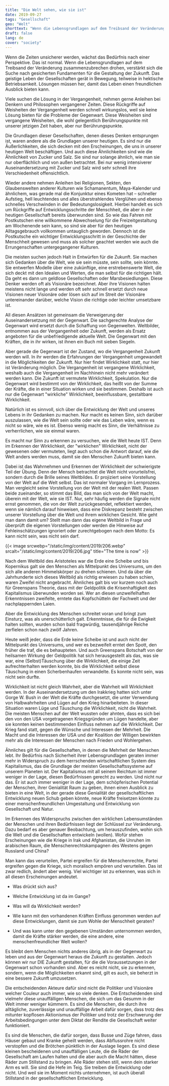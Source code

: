 ```yaml
---
title: "Die Welt sehen, wie sie ist"
date: 2019-09-27
tags: "Gesellschaft"
geo: "Welt"
shorttext: "Wenn die Lebensgrundlagen auf dem Treibsand der Veränderung zusammenzubrechen drohen, verstärkt sich die Suche nach gesicherten Fundamenten für die Gestaltung der Zukunft."
draft: false
lang: de
cover: "society"
---
```


Wenn die Zeiten unsicherer werden, wächst das Bedürfnis nach einer Perspektive. Das ist normal. Wenn die Lebensgrundlagen auf dem Treibsand der Veränderung zusammenzubrechen drohen, verstärkt sich die Suche nach gesicherten Fundamenten für die Gestaltung der Zukunft. Das geistige Leben der Gesellschaften gerät in Bewegung, teilweise in hektische Betriebsamkeit. Lösungen müssen her, damit das Leben einen freundlichen Ausblick bieten kann.

Viele suchen die Lösung in der Vergangenheit, nehmen gerne Anleihen bei Denkern und Philosophen vergangener Zeiten. Diese Rückgriffe auf Weisheiten der Vergangenheit werden schnell wirkungslos, weil sie keine Lösung bieten für die Probleme der Gegenwart. Diese Weisheiten sind vergangene Weisheiten, die wohl gelegentlich Berührungspunkte mit unserer jetzigen Zeit haben, aber nur Berührungspunkte.

Die Grundlagen dieser Gesellschaften, denen dieses Denken entsprungen ist, waren andere als die Grundlagen unserer heutigen. Es sind nur die Äußerlichkeiten, die sich decken mit den Erscheinungen, die uns in unserer heutigen Welt beschäftigen. Und auch diese Ähnlichkeiten sind wie die Ähnlichkeit von Zucker und Salz. Sie sind nur solange ähnlich, wie man sie nur oberflächlich und von außen betrachtet. Bei nur wenig intensiverer Auseinandersetzung mit Zucker und Salz wird sehr schnell ihre Verschiedenheit offensichtlich.

Wieder andere nehmen Anleihen bei Religionen, Sekten, den Glaubenswelten anderer Kulturen wie Schamanentum, Maya-Kalender und ähnlichem, was gerade mal die Konjunktur eines Kometen hat – schneller Aufstieg, hell leuchtendes und alles überstrahlendes Verglühen und ebenso schnelles Verschwinden in der Bedeutungslosigkeit. Hierbei handelt es sich um Rückgriffe auf Entwicklungsschritte der Menschheit, die aber in der heutigen Gesellschaft bereits überwunden sind. So wie das Fahren mit Postkutschen eine willkommene Abwechselung für die Freizeitgestaltung am Wochenende sein kann, so sind sie aber für den heutigen Alltagsgebrauch vollkommen untauglich geworden. Dennoch ist die Postkutsche ein wichtiger Entwicklungsschritt in der Geschichte der Menschheit gewesen und muss als solcher geachtet werden wie auch die Errungenschaften untergegangener Kulturen.

Die meisten suchen jedoch Halt in Entwürfen für die Zukunft. Sie machen sich Gedanken über die Welt, wie sie sein müsste, sein sollte, sein könnte. Sie entwerfen Modelle über eine zukünftige, eine erstrebenswerte Welt, die sich deckt mit den Idealen und Werten, die man selbst für die richtigen hält. Da geht es dann um geldlose Gesellschaften oder Marsbesiedlungen. Diese Denker werden oft als Visionäre bezeichnet. Aber ihre Visionen halten meistens nicht lange und werden oft sehr schnell ersetzt durch neue Visionen neuer Visionäre oder lösen sich auf im Streit der Visionäre untereinander darüber, welche Vision die richtige oder leichter umsetzbare ist.

All diesen Ansätzen ist gemeinsam die Verweigerung der Auseinandersetzung mit der Gegenwart. Die sachgerechte Analyse der Gegenwart wird ersetzt durch die Schaffung von Gegenwelten. Weltbilder, entnommen aus der Vergangenheit oder Zukunft, werden als Ersatz angeboten für die unbefriedigende aktuelle Welt. Die Gegenwart mit den Kräften, die in ihr wirken, ist ihnen ein Buch mit sieben Siegeln.

Aber gerade die Gegenwart ist der Zustand, wo die Vergangenheit Zukunft werden will. In ihr werden die Erfahrungen der Vergangenheit umgewandelt in die Möglichkeiten der Zukunft. Nur hier findet Wirklichkeit statt, nur hier ist Veränderung möglich. Die Vergangenheit ist vergangene Wirklichkeit, weshalb auch die Vergangenheit im Nachhinein nicht mehr verändert werden kann. Die Zukunft ist vermutete Wirklichkeit, Spekulation. Nur die Gegenwart wird bestimmt von der Wirklichkeit, das heißt von der Summe der Kräfte, die in einer Situation wirken und sie bestimmen. Deshalb ist auch nur die Gegenwart "wirkliche" Wirklichkeit, beeinflussbare, gestaltbare Wirklichkeit.

Natürlich ist es sinnvoll, sich über die Entwicklung der Welt und unseres Lebens in ihr Gedanken zu machen. Nur macht es keinen Sinn, sich darüber auszulassen, wie die Welt sein sollte oder wie das Leben wäre, wenn es nicht so wäre, wie es ist. Ebenso wenig macht es Sinn, die Verhältnisse zu verherrlichen, wie sie einmal waren.

Es macht nur Sinn zu erkennen zu versuchen, wie die Welt heute IST. Denn im Erkennen der Wirklichkeit, der "wirklichen" Wirklichkeit, nicht der gewesenen oder vermuteten, liegt auch schon die Antwort darauf, wie die Welt anders werden muss, damit sie den Menschen Zukunft bieten kann.

Dabei ist das Wahrnehmen und Erkennen der Wirklichkeit der schwierigste Teil der Übung. Denn der Mensch betrachtet die Welt nicht vorurteilsfrei, sondern durch die Brille seines Weltbildes. Er projiziert seine Vorstellung von der Welt auf die Welt selbst. Das ist normaler Vorgang im Lernprozess. Man vergleicht seine Vorstellung von der Welt mit der realen Welt. Passen beide zueinander, so stimmt das Bild, das man sich von der Welt macht, überein mit der Welt, wie sie IST. Nur, sehr häufig werden die Signale nicht ernst genommen, die von der Welt zurückgesendet, reflektiert werden, wenn sie nämlich darauf hinweisen, dass eine Diskrepanz besteht zwischen unserer Vorstellung über die Welt und ihrem wirklichen Gesicht. Wie geht man dann damit um? Stellt man dann das eigene Weltbild in Frage und überprüft die eigenen Vorstellungen oder werden die Hinweise auf Fehleinschätzungen ignoriert oder zurechtgebogen nach dem Motto: Es kann nicht sein, was nicht sein darf.

{{< image srcwebp="/static/img/content/2019/206.webp" srcalt="/static/img/content/2019/206.jpg" title="The time is now" >}}

Nach dem Weltbild des Aristoteles war die Erde eine Scheibe und bis Kopernikus galt sie den Menschen als Mittelpunkt des Universums, um den sich alle anderen Himmelskörper zu drehen schienen. Und da über die Jahrhunderte sich dieses Weltbild als richtig erwiesen zu haben schien, waren Zweifel nicht angebracht. Ähnliches galt bis vor kurzem noch auch für Greenspans Theorie, dass mit der Geldpolitik die Krisenhaftigkeit des Kapitalismus überwunden worden sei. Wer an diesen unzweifelhaften Erkenntnissen zweifelte, erntete das Kopfschütteln der Fachwelt und der nachplappernden Laien.

Aber die Entwicklung des Menschen schreitet voran und bringt zum Einsturz, was als unerschütterlich galt. Erkenntnisse, die für die Ewigkeit halten sollten, wurden schon bald fragwürdig, tausendjährige Reiche zerfielen schon nach zwölf Jahren.

Heute weiß jeder, dass die Erde keine Scheibe ist und auch nicht der Mittelpunkt des Universums, und wer es bezweifelt erntet den Spott, den früher die traf, die es behaupteten. Und auch Greenspans Botschaft von der heilsamen Wirkung der Geldpolitik hat sich herausgestellt als das, was sie war, eine (Selbst)Täuschung über die Wirklichkeit, die einige Zeit aufrechterhalten werden konnte, bis die Wirklichkeit selbst diese Täuschung in einen Scherbenhaufen verwandelte. Es konnte nicht sein, was nicht sein durfte.

Wirklichkeit ist nicht gleich Wahrheit, aber die Wahrheit will Wirklichkeit werden. In der Auseinandersetzung um den Irakkrieg hatten sich unter Gorge W. Bush in der Welt die Kräfte durchgesetzt, die unter Verwendung von Halbwahrheiten und Lügen auf den Krieg hinarbeiteten. In dieser Situation waren Lüge und Täuschung die Wirklichkeit, nicht die Wahrheit. Die meisten Menschen auf der Welt wussten oder ahnten, dass es sich bei den von den USA vorgetragenen Kriegsgründen um Lügen handelte, aber sie konnten keinen bestimmenden Einfluss nehmen auf die Wirklichkeit. Der Krieg fand statt, gegen die Wünsche und Interessen der Mehrheit. Die Macht und die Interessen der USA und der Koalition der Willigen bewirkten mehr als die Interessen der Menschen nach Frieden und Wohlergehen.

Ähnliches gilt für die Gesellschaften, in denen die Mehrheit der Menschen lebt. Ihr Bedürfnis nach Sicherheit ihrer Lebensgrundlagen geraten immer mehr in Widerspruch zu dem herrschenden wirtschaftlichen System des Kapitalismus, das die Grundlage der meisten Gesellschaftssysteme auf unserem Planeten ist. Der Kapitalismus mit all seinem Reichtum ist immer weniger in der Lage, diesen Bedürfnissen gerecht zu werden. Und nicht nur das. Er ist auch immer weniger in der Lage, dem schöpferischen Potential der Menschen, ihrer Genialität Raum zu geben, ihnen einen Ausblick zu bieten in eine Welt, in der gerade diese Genialität der gesellschaftlichen Entwicklung neuen Schub geben könnte, neue Kräfte freisetzen könnte zu einer menschenfreundlichen Umgestaltung und Entwicklung von Gesellschaft und Natur.

Im Erkennen des Widerspruchs zwischen den wirklichen Lebensumständen der Menschen und ihren Bedürfnissen liegt der Schlüssel zur Veränderung. Dazu bedarf es aber genauer Beobachtung, um herauszufinden, wohin sich die Welt und die Gesellschaften entwickeln (wollen). Wofür stehen Erscheinungen wie die Kriege in Irak und Afghanistan, die Unruhen im arabischen Raum, die Menschenrechtskampagnen des Westens gegen Russland und China?

Man kann das verurteilen, Partei ergreifen für die Menschenrechte, Partei ergreifen gegen die Kriege, sich moralisch empören und verurteilen. Das ist zwar redlich, ändert aber wenig. Viel wichtiger ist zu erkennen, was sich in all diesen Erscheinungen andeutet.

  - Was drückt sich aus?

  - Welche Entwicklung ist da im Gange?

  - Was will da Wirklichkeit werden?

  - Wie kann mit den vorhandenen Kräften Einfluss genommen werden auf diese Entwicklungen, damit sie zum Wohle der Menschheit geraten?

  - Und was kann unter den gegebenen Umständen unternommen werden, damit die Kräfte stärker werden, die eine andere, eine menschenfreundlicher Welt wollen?

Es bleibt dem Menschen nichts anderes übrig, als in der Gegenwart zu leben und aus der Gegenwart heraus die Zukunft zu gestalten. Jedoch können wir nur DIE Zukunft gestalten, für die die Voraussetzungen in der Gegenwart schon vorhanden sind. Aber es reicht nicht, sie zu erkennen, sondern, wenn die Möglichkeiten erkannt sind, gilt es auch, sie beherzt in eine bessere Zukunft umzusetzen.

Die entscheidenden Akteure dafür sind nicht die Politiker und Visionäre welcher Couleur auch immer, wie so viele denken. Die Entscheidenden sind vielmehr diese unauffälligen Menschen, die sich um das Gesumm in der Welt immer weniger kümmern. Es sind die Menschen, die durch ihre alltägliche, zuverlässige und unauffällige Arbeit dafür sorgen, dass trotz des mitunter kopflosen Aktionismus der Politiker und trotz der Erschwerung der Arbeitsbedingungen unter dem Diktat der Rendite die Gesellschaft weiter funktioniert.

Es sind die Menschen, die dafür sorgen, dass Busse und Züge fahren, dass Häuser gebaut und Kranke geheilt werden, dass Abflussrohre nicht verstopfen und die Brötchen pünktlich in der Auslage liegen. Es sind diese kleinen bescheidenen und unauffälligen Leute, die die Räder der Gesellschaft am Laufen halten und die aber auch die Macht hätten, diese Räder zum Stillstand zu bringen. Alle Räder stehen still, wenn dein starker Arm es will. Sie sind die Hefe im Teig. Sie treiben die Entwicklung oder nicht. Und weil sie im Moment nichts unternehmen, ist auch überall Stillstand in der gesellschaftlichen Entwicklung.
